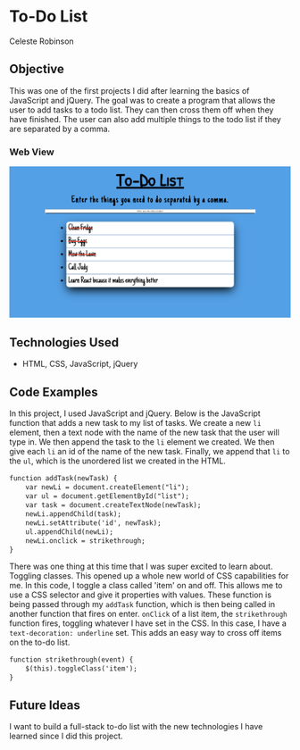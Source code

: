 # To-Do List
Celeste Robinson

## Objective

This was one of the first projects I did after learning the basics of JavaScript and jQuery. The goal was to create a program that allows the user to add tasks to a todo list. They can then cross them off when they have finished. The user can also add multiple things to the todo list if they are separated by a comma.

### Web View
![to-do list](screenshots/items-added.png)

## Technologies Used
* HTML, CSS, JavaScript, jQuery

## Code Examples
In this project, I used JavaScript and jQuery. Below is the JavaScript function that adds a new task to my list of tasks. We create a new ```li``` element, then a text node with the name of the new task that the user will type in. We then append the task to the ```li``` element we created. We then give each ```li``` an id of the name of the new task. Finally, we append that ```li``` to the ```ul```, which is the unordered list we created in the HTML.

```
function addTask(newTask) {
    var newLi = document.createElement("li");
    var ul = document.getElementById("list");
    var task = document.createTextNode(newTask);
    newLi.appendChild(task);
    newLi.setAttribute('id', newTask);
    ul.appendChild(newLi);
    newLi.onclick = strikethrough;
}
```

There was one thing at this time that I was super excited to learn about. Toggling classes. This opened up a whole new world of CSS capabilities for me. In this code, I toggle a class called 'item' on and off. This allows me to use a CSS selector and give it properties with values. These function is being passed through my ```addTask``` function, which is then being called in another function that fires on enter. ```onClick``` of a list item, the ```strikethrough``` function fires, toggling whatever I have set in the CSS. In this case, I have a ```text-decoration: underline``` set. This adds an easy way to cross off items on the to-do list.

```
function strikethrough(event) {
    $(this).toggleClass('item');
}
```

## Future Ideas

I want to build a full-stack to-do list with the new technologies I have learned since I did this project. 